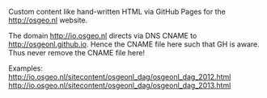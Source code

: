 Custom content like hand-written HTML via GitHub Pages for the http://osgeo.nl website.

The domain http://io.osgeo.nl directs via DNS CNAME to http://osgeonl.github.io. Hence the CNAME file here
such that GH is aware. Thus never remove the CNAME file here!

Examples:
http://io.osgeo.nl/sitecontent/osgeonl_dag/osgeonl_dag_2012.html
http://io.osgeo.nl/sitecontent/osgeonl_dag/osgeonl_dag_2013.html


